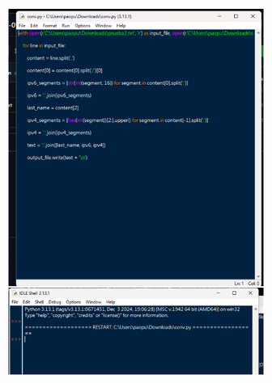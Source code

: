 ![image alt](https://github.com/Binbounan/Practica-01procesamiento-por-lotes/blob/58d807b86a939395593a6f1ef99275672477e97c/codigoPy.png)
![image alt](https://github.com/Binbounan/Practica-01procesamiento-por-lotes/blob/f9e78115140255caff9e84da42f3f416f29a73f3/runPy.png)
